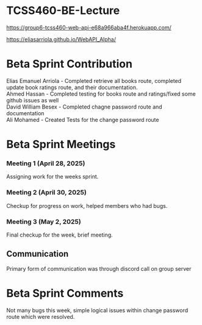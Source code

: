 # TCSS460-BE-Lecture
 https://group6-tcss460-web-api-e68a966aba4f.herokuapp.com/  
 
 https://eliasarriola.github.io/WebAPI_Alpha/
 
 # Beta Sprint Contribution
Elias Emanuel Arriola - Completed retrieve all books route, completed update book ratings route, and their documentation.  
Ahmed Hassan -  Completed testing for books route and ratings/fixed some github issues as well  
David William Besex - Completed chagne password route and documentation                    
Ali Mohamed - Created Tests for the change password route

# Beta Sprint Meetings
### Meeting 1 (April 28, 2025)
Assigning work for the weeks sprint.

### Meeting 2 (April 30, 2025)
Checkup for progress on work, helped members who had bugs.

### Meeting 3 (May 2, 2025)
Final checkup for the week, brief meeting.

## Communication
Primary form of communication was through discord call on group server  

# Beta Sprint Comments
Not many bugs this week, simple logical issues within change password route which were resolved.

